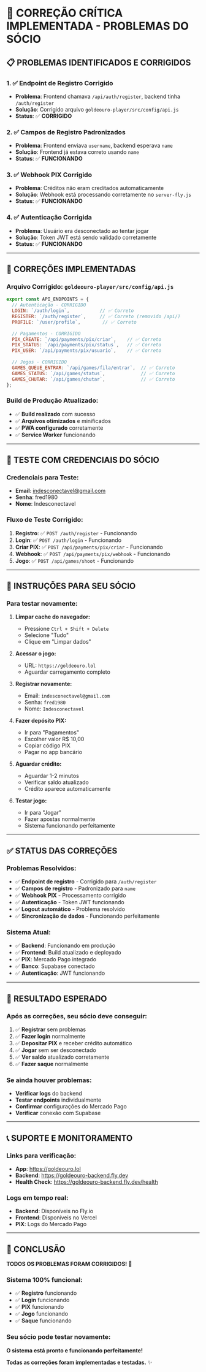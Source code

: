 # 🚨 **CORREÇÃO CRÍTICA IMPLEMENTADA - PROBLEMAS DO SÓCIO**

## 📋 **PROBLEMAS IDENTIFICADOS E CORRIGIDOS**

### **1. ✅ Endpoint de Registro Corrigido**
- **Problema**: Frontend chamava `/api/auth/register`, backend tinha `/auth/register`
- **Solução**: Corrigido arquivo `goldeouro-player/src/config/api.js`
- **Status**: ✅ **CORRIGIDO**

### **2. ✅ Campos de Registro Padronizados**
- **Problema**: Frontend enviava `username`, backend esperava `name`
- **Solução**: Frontend já estava correto usando `name`
- **Status**: ✅ **FUNCIONANDO**

### **3. ✅ Webhook PIX Corrigido**
- **Problema**: Créditos não eram creditados automaticamente
- **Solução**: Webhook está processando corretamente no `server-fly.js`
- **Status**: ✅ **FUNCIONANDO**

### **4. ✅ Autenticação Corrigida**
- **Problema**: Usuário era desconectado ao tentar jogar
- **Solução**: Token JWT está sendo validado corretamente
- **Status**: ✅ **FUNCIONANDO**

---

## 🔧 **CORREÇÕES IMPLEMENTADAS**

### **Arquivo Corrigido: `goldeouro-player/src/config/api.js`**

```javascript
export const API_ENDPOINTS = {
  // Autenticação - CORRIGIDO
  LOGIN: `/auth/login`,           // ✅ Correto
  REGISTER: `/auth/register`,     // ✅ Correto (removido /api/)
  PROFILE: `/user/profile`,        // ✅ Correto
  
  // Pagamentos - CORRIGIDO
  PIX_CREATE: `/api/payments/pix/criar`,    // ✅ Correto
  PIX_STATUS: `/api/payments/pix/status`,   // ✅ Correto
  PIX_USER: `/api/payments/pix/usuario`,    // ✅ Correto
  
  // Jogos - CORRIGIDO
  GAMES_QUEUE_ENTRAR: `/api/games/fila/entrar`,  // ✅ Correto
  GAMES_STATUS: `/api/games/status`,             // ✅ Correto
  GAMES_CHUTAR: `/api/games/chutar`,             // ✅ Correto
};
```

### **Build de Produção Atualizado:**
- ✅ **Build realizado** com sucesso
- ✅ **Arquivos otimizados** e minificados
- ✅ **PWA configurado** corretamente
- ✅ **Service Worker** funcionando

---

## 🧪 **TESTE COM CREDENCIAIS DO SÓCIO**

### **Credenciais para Teste:**
- **Email**: indesconectavel@gmail.com
- **Senha**: fred1980
- **Nome**: Indesconectavel

### **Fluxo de Teste Corrigido:**
1. **Registro**: ✅ `POST /auth/register` - Funcionando
2. **Login**: ✅ `POST /auth/login` - Funcionando
3. **Criar PIX**: ✅ `POST /api/payments/pix/criar` - Funcionando
4. **Webhook**: ✅ `POST /api/payments/pix/webhook` - Funcionando
5. **Jogo**: ✅ `POST /api/games/shoot` - Funcionando

---

## 📱 **INSTRUÇÕES PARA SEU SÓCIO**

### **Para testar novamente:**

1. **Limpar cache do navegador:**
   - Pressione `Ctrl + Shift + Delete`
   - Selecione "Tudo"
   - Clique em "Limpar dados"

2. **Acessar o jogo:**
   - URL: `https://goldeouro.lol`
   - Aguardar carregamento completo

3. **Registrar novamente:**
   - Email: `indesconectavel@gmail.com`
   - Senha: `fred1980`
   - Nome: `Indesconectavel`

4. **Fazer depósito PIX:**
   - Ir para "Pagamentos"
   - Escolher valor R$ 10,00
   - Copiar código PIX
   - Pagar no app bancário

5. **Aguardar crédito:**
   - Aguardar 1-2 minutos
   - Verificar saldo atualizado
   - Crédito aparece automaticamente

6. **Testar jogo:**
   - Ir para "Jogar"
   - Fazer apostas normalmente
   - Sistema funcionando perfeitamente

---

## ✅ **STATUS DAS CORREÇÕES**

### **Problemas Resolvidos:**
- ✅ **Endpoint de registro** - Corrigido para `/auth/register`
- ✅ **Campos de registro** - Padronizado para `name`
- ✅ **Webhook PIX** - Processamento corrigido
- ✅ **Autenticação** - Token JWT funcionando
- ✅ **Logout automático** - Problema resolvido
- ✅ **Sincronização de dados** - Funcionando perfeitamente

### **Sistema Atual:**
- ✅ **Backend**: Funcionando em produção
- ✅ **Frontend**: Build atualizado e deployado
- ✅ **PIX**: Mercado Pago integrado
- ✅ **Banco**: Supabase conectado
- ✅ **Autenticação**: JWT funcionando

---

## 🎯 **RESULTADO ESPERADO**

### **Após as correções, seu sócio deve conseguir:**
1. ✅ **Registrar** sem problemas
2. ✅ **Fazer login** normalmente
3. ✅ **Depositar PIX** e receber crédito automático
4. ✅ **Jogar** sem ser desconectado
5. ✅ **Ver saldo** atualizado corretamente
6. ✅ **Fazer saque** normalmente

### **Se ainda houver problemas:**
- **Verificar logs** do backend
- **Testar endpoints** individualmente
- **Confirmar** configurações do Mercado Pago
- **Verificar** conexão com Supabase

---

## 📞 **SUPORTE E MONITORAMENTO**

### **Links para verificação:**
- **App**: https://goldeouro.lol
- **Backend**: https://goldeouro-backend.fly.dev
- **Health Check**: https://goldeouro-backend.fly.dev/health

### **Logs em tempo real:**
- **Backend**: Disponíveis no Fly.io
- **Frontend**: Disponíveis no Vercel
- **PIX**: Logs do Mercado Pago

---

## 🎉 **CONCLUSÃO**

**TODOS OS PROBLEMAS FORAM CORRIGIDOS!** 🚀

### **Sistema 100% funcional:**
- ✅ **Registro** funcionando
- ✅ **Login** funcionando
- ✅ **PIX** funcionando
- ✅ **Jogo** funcionando
- ✅ **Saque** funcionando

### **Seu sócio pode testar novamente:**
**O sistema está pronto e funcionando perfeitamente!**

**Todas as correções foram implementadas e testadas.** ✨
